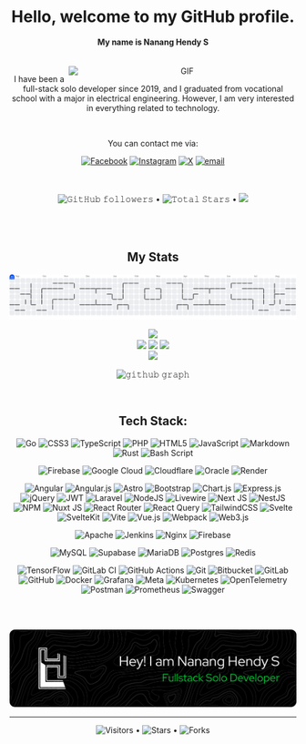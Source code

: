<div align="center">
  <h1>Hello, welcome to my GitHub profile.</h1>
  <b>My name is Nanang Hendy S</b>
  <br />
  <br />
  <br />
  <img align="right" width="400" alt="GIF" src="./public/assets/images/hero-animation.gif"/>

  I have been a full-stack solo developer since 2019, and I graduated from vocational school with a major in electrical engineering. However, I am very interested in everything related to technology.
  
  <br />
  
  <p>You can contact me via:</p>
  
  [![Facebook](https://img.shields.io/badge/Facebook-%231877F2.svg?logo=Facebook&logoColor=white)](https://facebook.com/nananghendystwn)
  [![Instagram](https://img.shields.io/badge/Instagram-%23E4405F.svg?logo=Instagram&logoColor=white)](https://instagram.com/nanang_hendy)
  [![X](https://img.shields.io/badge/X-black.svg?logo=X&logoColor=white)](https://x.com/nananghendys) [![email](https://img.shields.io/badge/Email-D14836?logo=gmail&logoColor=white)](mailto:nananghendystwn@gmail.com) 

  <br />
  <br />
  <div align="center">
    <img alt="𝙶𝚒𝚝𝙷𝚞𝚋 𝚏𝚘𝚕𝚕𝚘𝚠𝚎𝚛𝚜" src="https://img.shields.io/github/followers/nanangdev?label=Followers&style=social"/> •
    <img src="https://img.shields.io/github/stars/nanangdev?label=Stars" alt="𝚃𝚘𝚝𝚊𝚕 𝚂𝚝𝚊𝚛𝚜"/> •
    <a href="https://github.com/sponsors/nanangdev"><img src="https://img.shields.io/static/v1?label=Sponsor&message=%E2%9D%A4&logo=GitHub&color=%23fe8e86"/></a>
  </div>
</div>

<br>
<br>
<br>

<div align="center">
  <h2>My Stats</h2>
  <picture>
    <source media="(prefers-color-scheme: dark)" srcset="https://raw.githubusercontent.com/nanangdev/nanangdev/output/pacman-contribution-graph-dark.svg">
    <source media="(prefers-color-scheme: light)" srcset="https://raw.githubusercontent.com/nanangdev/nanangdev/output/pacman-contribution-graph.svg">
    <img alt="pacman contribution graph" src="https://raw.githubusercontent.com/nanangdev/nanangdev/output/pacman-contribution-graph.svg">
  </picture>
  <br>
  
  ![](https://github-profile-trophy.vercel.app/?username=nanangdev&theme=transparent&no-frame=true&no-bg=false&margin-w=4)
  <br>
  <img src="https://github-readme-stats.vercel.app/api?username=nanangdev&theme=dark&hide_border=false&include_all_commits=true&count_private=true">
  <img src="https://nirzak-streak-stats.vercel.app/?user=nanangdev&theme=dark&hide_border=false">
  <img src="https://github-contributor-stats.vercel.app/api?username=nanangdev&limit=5&theme=dark&combine_all_yearly_contributions=true">
  <br>
  <img src="https://github-readme-stats.vercel.app/api/top-langs/?username=nanangdev&theme=dark&hide_border=false&include_all_commits=true&count_private=true&layout=compact"><br>

  ![𝚐𝚒𝚝𝚑𝚞𝚋 𝚐𝚛𝚊𝚙𝚑](https://github-readme-activity-graph.vercel.app/graph?username=nanangdev&theme=react-dark&hide_border=true&area=true)
</div>
<br>

<div align="center">
<h2>Tech Stack:</h2>
  
![Go](https://img.shields.io/badge/go-%2300ADD8.svg?style=plastic&logo=go&logoColor=white) 
![CSS3](https://img.shields.io/badge/css3-%231572B6.svg?style=plastic&logo=css3&logoColor=white) 
![TypeScript](https://img.shields.io/badge/typescript-%23007ACC.svg?style=plastic&logo=typescript&logoColor=white) 
![PHP](https://img.shields.io/badge/php-%23777BB4.svg?style=plastic&logo=php&logoColor=white) 
![HTML5](https://img.shields.io/badge/html5-%23E34F26.svg?style=plastic&logo=html5&logoColor=white) 
![JavaScript](https://img.shields.io/badge/javascript-%23323330.svg?style=plastic&logo=javascript&logoColor=%23F7DF1E) 
![Markdown](https://img.shields.io/badge/markdown-%23000000.svg?style=plastic&logo=markdown&logoColor=white) 
![Rust](https://img.shields.io/badge/rust-%23000000.svg?style=plastic&logo=rust&logoColor=white) 
![Bash Script](https://img.shields.io/badge/bash_script-%23121011.svg?style=plastic&logo=gnu-bash&logoColor=white) 

![Firebase](https://img.shields.io/badge/firebase-%23039BE5.svg?style=plastic&logo=firebase) 
![Google Cloud](https://img.shields.io/badge/GoogleCloud-%234285F4.svg?style=plastic&logo=google-cloud&logoColor=white) 
![Cloudflare](https://img.shields.io/badge/Cloudflare-F38020?style=plastic&logo=Cloudflare&logoColor=white) 
![Oracle](https://img.shields.io/badge/Oracle-F80000?style=plastic&logo=oracle&logoColor=white) 
![Render](https://img.shields.io/badge/Render-%46E3B7.svg?style=plastic&logo=render&logoColor=white) 

![Angular](https://img.shields.io/badge/angular-%23DD0031.svg?style=plastic&logo=angular&logoColor=white) 
![Angular.js](https://img.shields.io/badge/angular.js-%23E23237.svg?style=plastic&logo=angularjs&logoColor=white) 
![Astro](https://img.shields.io/badge/astro-%232C2052.svg?style=plastic&logo=astro&logoColor=white) 
![Bootstrap](https://img.shields.io/badge/bootstrap-%238511FA.svg?style=plastic&logo=bootstrap&logoColor=white) 
![Chart.js](https://img.shields.io/badge/chart.js-F5788D.svg?style=plastic&logo=chart.js&logoColor=white) 
![Express.js](https://img.shields.io/badge/express.js-%23404d59.svg?style=plastic&logo=express&logoColor=%2361DAFB) 
![jQuery](https://img.shields.io/badge/jquery-%230769AD.svg?style=plastic&logo=jquery&logoColor=white) 
![JWT](https://img.shields.io/badge/JWT-black?style=plastic&logo=JSON%20web%20tokens) 
![Laravel](https://img.shields.io/badge/laravel-%23FF2D20.svg?style=plastic&logo=laravel&logoColor=white) 
![NodeJS](https://img.shields.io/badge/node.js-6DA55F?style=plastic&logo=node.js&logoColor=white) 
![Livewire](https://img.shields.io/badge/livewire-%234e56a6.svg?style=plastic&logo=livewire&logoColor=white) 
![Next JS](https://img.shields.io/badge/Next-black?style=plastic&logo=next.js&logoColor=white) 
![NestJS](https://img.shields.io/badge/nestjs-%23E0234E.svg?style=plastic&logo=nestjs&logoColor=white) 
![NPM](https://img.shields.io/badge/NPM-%23CB3837.svg?style=plastic&logo=npm&logoColor=white) 
![Nuxt JS](https://img.shields.io/badge/Nuxt-002E3B?style=plastic&logo=nuxt.js&logoColor=#00DC82) 
![React Router](https://img.shields.io/badge/React_Router-CA4245?style=plastic&logo=react-router&logoColor=white) 
![React Query](https://img.shields.io/badge/-React%20Query-FF4154?style=plastic&logo=react%20query&logoColor=white) 
![TailwindCSS](https://img.shields.io/badge/tailwindcss-%2338B2AC.svg?style=plastic&logo=tailwind-css&logoColor=white) 
![Svelte](https://img.shields.io/badge/svelte-%23f1413d.svg?style=plastic&logo=svelte&logoColor=white) 
![SvelteKit](https://img.shields.io/badge/sveltekit-%23ff3e00.svg?style=plastic&logo=svelte&logoColor=white) 
![Vite](https://img.shields.io/badge/vite-%23646CFF.svg?style=plastic&logo=vite&logoColor=white) 
![Vue.js](https://img.shields.io/badge/vue.js-%2335495e.svg?style=plastic&logo=vuedotjs&logoColor=%234FC08D) 
![Webpack](https://img.shields.io/badge/webpack-%238DD6F9.svg?style=plastic&logo=webpack&logoColor=black) 
![Web3.js](https://img.shields.io/badge/web3.js-F16822?style=plastic&logo=web3.js&logoColor=white) 

![Apache](https://img.shields.io/badge/apache-%23D42029.svg?style=plastic&logo=apache&logoColor=white) 
![Jenkins](https://img.shields.io/badge/jenkins-%232C5263.svg?style=plastic&logo=jenkins&logoColor=white) 
![Nginx](https://img.shields.io/badge/nginx-%23009639.svg?style=plastic&logo=nginx&logoColor=white) 
![Firebase](https://img.shields.io/badge/firebase-a08021?style=plastic&logo=firebase&logoColor=ffcd34) 

![MySQL](https://img.shields.io/badge/mysql-4479A1.svg?style=plastic&logo=mysql&logoColor=white) 
![Supabase](https://img.shields.io/badge/Supabase-3ECF8E?style=plastic&logo=supabase&logoColor=white) 
![MariaDB](https://img.shields.io/badge/MariaDB-003545?style=plastic&logo=mariadb&logoColor=white) 
![Postgres](https://img.shields.io/badge/postgres-%23316192.svg?style=plastic&logo=postgresql&logoColor=white) 
![Redis](https://img.shields.io/badge/redis-%23DD0031.svg?style=plastic&logo=redis&logoColor=white) 

![TensorFlow](https://img.shields.io/badge/TensorFlow-%23FF6F00.svg?style=plastic&logo=TensorFlow&logoColor=white) 
![GitLab CI](https://img.shields.io/badge/gitlab%20CI-%23181717.svg?style=plastic&logo=gitlab&logoColor=white) 
![GitHub Actions](https://img.shields.io/badge/github%20actions-%232671E5.svg?style=plastic&logo=githubactions&logoColor=white) 
![Git](https://img.shields.io/badge/git-%23F05033.svg?style=plastic&logo=git&logoColor=white) 
![Bitbucket](https://img.shields.io/badge/bitbucket-%230047B3.svg?style=plastic&logo=bitbucket&logoColor=white) 
![GitLab](https://img.shields.io/badge/gitlab-%23181717.svg?style=plastic&logo=gitlab&logoColor=white) 
![GitHub](https://img.shields.io/badge/github-%23121011.svg?style=plastic&logo=github&logoColor=white) 
![Docker](https://img.shields.io/badge/docker-%230db7ed.svg?style=plastic&logo=docker&logoColor=white) 
![Grafana](https://img.shields.io/badge/grafana-%23F46800.svg?style=plastic&logo=grafana&logoColor=white) 
![Meta](https://img.shields.io/badge/Meta-%230467DF.svg?style=plastic&logo=Meta&logoColor=white) 
![Kubernetes](https://img.shields.io/badge/kubernetes-%23326ce5.svg?style=plastic&logo=kubernetes&logoColor=white) 
![OpenTelemetry](https://img.shields.io/badge/OpenTelemetry-FFFFFF?&style=plastic&logo=opentelemetry&logoColor=black) 
![Postman](https://img.shields.io/badge/Postman-FF6C37?style=plastic&logo=postman&logoColor=white) 
![Prometheus](https://img.shields.io/badge/Prometheus-E6522C?style=plastic&logo=Prometheus&logoColor=white) 
![Swagger](https://img.shields.io/badge/-Swagger-%23Clojure?style=plastic&logo=swagger&logoColor=white)
</div>

<br />
<br />

![Footer Banner Profile - Nanang Hendy S](./public/assets/images/header-banner.png)

---
<div align="center">
  <img alt="Visitors" src="https://visitor-badge.laobi.icu/badge?page_id=nanangdev.nanangdev&"  /> •
  <img alt="Stars" src="https://img.shields.io/github/stars/nanangdev/nanangdev?style=flat-square&labelColor=343b41"/> •
  <img alt="Forks" src="https://img.shields.io/github/forks/nanangdev/nanangdev?style=flat-square&labelColor=343b41"/>
</div>

